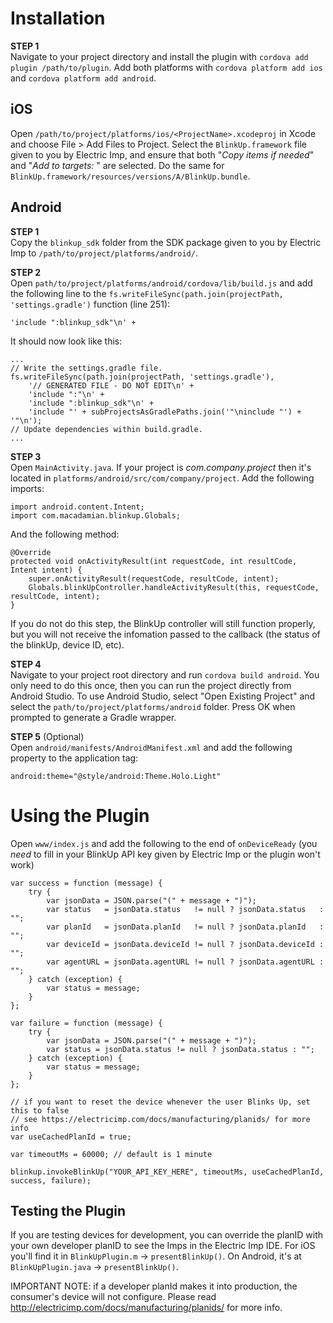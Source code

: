 Installation
==============

**STEP 1**<br>
Navigate to your project directory and install the plugin with `cordova add plugin /path/to/plugin`. Add both platforms with `cordova platform add ios` and `cordova platform add android`.

iOS
--------------
Open `/path/to/project/platforms/ios/<ProjectName>.xcodeproj` in Xcode and choose File > Add Files to Project. Select the `BlinkUp.framework` file given to you by Electric Imp, and ensure that both "*Copy items if needed*" and "*Add to targets: <ProjectName>*" are selected. Do the same for `BlinkUp.framework/resources/versions/A/BlinkUp.bundle`.


Android
--------------
**STEP 1**<br>
Copy the `blinkup_sdk` folder from the SDK package given to you by Electric Imp to `/path/to/project/platforms/android/`.

**STEP 2**<br>
Open `path/to/project/platforms/android/cordova/lib/build.js` and add the following line to the `fs.writeFileSync(path.join(projectPath, 'settings.gradle')` function (line 251):
```
'include ":blinkup_sdk"\n' +
```
It should now look like this:
```
...
// Write the settings.gradle file.
fs.writeFileSync(path.join(projectPath, 'settings.gradle'),
    '// GENERATED FILE - DO NOT EDIT\n' +
    'include ":"\n' +
    'include ":blinkup_sdk"\n' +
    'include "' + subProjectsAsGradlePaths.join('"\ninclude "') + '"\n');
// Update dependencies within build.gradle.
...
```

**STEP 3**<br>
Open `MainActivity.java`. If your project is *com.company.project* then it's located in `platforms/android/src/com/company/project`. Add the following imports:
```
import android.content.Intent;
import com.macadamian.blinkup.Globals;
```
And the following method:
```
@Override
protected void onActivityResult(int requestCode, int resultCode, Intent intent) {
    super.onActivityResult(requestCode, resultCode, intent);
    Globals.blinkUpController.handleActivityResult(this, requestCode, resultCode, intent);
}
```
If you do not do this step, the BlinkUp controller will still function properly, but you will not receive the infomation passed to the callback (the status of the blinkUp, device ID, etc).

**STEP 4**<br>
Navigate to your project root directory and run `cordova build android`. You only need to do this once, then you can run the project directly from Android Studio. To use Android Studio, select "Open Existing Project" and select the `path/to/project/platforms/android` folder. Press OK when prompted to generate a Gradle wrapper.

**STEP 5** (Optional)<br>
Open `android/manifests/AndroidManifest.xml` and add the following property to the application tag:
```
android:theme="@style/android:Theme.Holo.Light"
```

Using the Plugin
==========
Open `www/index.js` and add the following to the end of `onDeviceReady` (you *need* to fill in your BlinkUp API key given by Electric Imp or the plugin won't work)
```
var success = function (message) {
    try {
        var jsonData = JSON.parse("(" + message + ")");
        var status   = jsonData.status   != null ? jsonData.status   : "";
        var planId   = jsonData.planId   != null ? jsonData.planId   : "";
        var deviceId = jsonData.deviceId != null ? jsonData.deviceId : "";
        var agentURL = jsonData.agentURL != null ? jsonData.agentURL : "";
    } catch (exception) {
        var status = message;
    }
};

var failure = function (message) {
    try {
        var jsonData = JSON.parse("(" + message + ")");
        var status = jsonData.status != null ? jsonData.status : "";
    } catch (exception) {
        var status = message;
    }
};

// if you want to reset the device whenever the user Blinks Up, set this to false
// see https://electricimp.com/docs/manufacturing/planids/ for more info
var useCachedPlanId = true; 

var timeoutMs = 60000; // default is 1 minute

blinkup.invokeBlinkUp("YOUR_API_KEY_HERE", timeoutMs, useCachedPlanId, success, failure);
```

Testing the Plugin
-----------
If you are testing devices for development, you can override the planID with your own developer planID to see the Imps in the Electric Imp IDE. For iOS you'll find it in `BlinkUpPlugin.m` -> `presentBlinkUp()`. On Android, it's at `BlinkUpPlugin.java` -> `presentBlinkUp()`.<br>

IMPORTANT NOTE: if a developer planId makes it into production, the consumer's device will not configure. Please read http://electricimp.com/docs/manufacturing/planids/ for more info.
